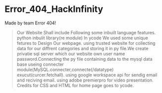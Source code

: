 # Error_404_HackInfinity
Made by team Error 404!
>Our Website Shall include Following some inbuilt language features.
  >python inbulit library(re module)
  >In ycode We used some unique fetures to Design Our webpage.
  >using trusted website for collecting data for our diffrent categories and storing it in py file.We create privatie sql server which our website own user name password.Connecting the py file containing data to the mysql data base useing connecter module(MySQL.connecter,connecte(/datatype) exucut(curcer.fetchall).
  >using google workspace api for sendig email and reciving email.
  >using adobe premierpro for video presentation.
  >Credits for CSS and HTML for home page goes to ycode.
